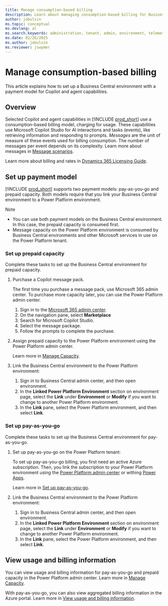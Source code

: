 ```yaml
---
title: Manage consumption-based billing
description: Learn about managing consumption-based billing for Business Central
author: jobulsin
ms.topic: conceptual
ms.devlang: al
ms.search.keywords: administration, tenant, admin, environment, telemetry, billing
ms.date: 02/26/2025
ms.author: jobulsin
ms.reviewer: jswymer
---
```

# Manage consumption-based billing

This article explains how to set up a Business Central environment with a payment model for Copilot and agent capabilities.

## Overview

Selected Copilot and agent capabilities in [!INCLUDE [prod_short](../includes/prod_short.md)] use a consumption-based billing model, charging for usage. These capabilities use Microsoft Copilot Studio for AI interactions and tasks (events), like retrieving information and responding to prompts. *Messages* are the unit of measure of these events used for billing consumption. The number of messages per event depends on its complexity. Learn more about messages in [Message scenarios](/microsoft-copilot-studio/requirements-messages-management#message-scenarios).

Learn more about billing and rates in [Dynamics 365 Licensing Guide](https://go.microsoft.com/fwlink/?LinkId=866544).

## Set up payment model 

[!INCLUDE [prod_short](../includes/prod_short.md)] supports two payment models: pay-as-you-go and prepaid capacity. Both models require that you link your Business Central environment to a Power Platform environment.

> [!NOTE]
> - You can use both payment models on the Business Central environment. In this case, the prepaid capacity is consumed first.
> - Message capacity on the Power Platform environment is consumed by Business Central environments and other Microsoft services in use on the Power Platform tenant.

### Set up prepaid capacity

Complete these tasks to set up the Business Central environment for prepaid capacity.

1. Purchase a Copilot message pack.

   The first time you purchase a message pack, use Microsoft 365 admin center. To purchase more capacity later, you can use the Power Platform admin center.

   1. Sign in to the [Microsoft 365 admin center](https://admin.microsoft.com).
   1. On the navigation pane, select **Marketplace**
   1. Search for Microsoft Copilot Studio.
   1. Select the message package.
   1. Follow the prompts to complete the purchase.

1. Assign prepaid capacity to the Power Platform environment using the Power Platform admin center.

   Learn more in [Manage Capacity](/power-platform/admin/manage-copilot-studio-messages-capacity?tabs=new#manage-capacity).

1. Link the Business Central environment to the Power Platform environment:

   1. Sign in to Business Central admin center, and then open environment.
   1. In the **Linked Power Platform Environment** section on environment page, select the **Link** under **Environment** or **Modify** if you want to change to another Power Platform environment.
   1. In the **Link** pane, select the Power Platform environment, and then select **Link**.  

### Set up pay-as-you-go

Complete these tasks to set up the Business Central environment for pay-as-you-go.

1. Set up pay-as-you-go on the Power Platform tenant:

   To set up pay-as-you-go billing, you first need an active Azure subscription. Then, you link the subscription to your Power Platform environment using the [Power Platform admin center](https://admin.powerplatform.microsoft.com/) or withing [Power Apps](https://make.powerapps.com/).

   Learn more in [Set up pay-as-you-go](/power-platform/admin/pay-as-you-go-set-up).
2. Link the Business Central environment to the Power Platform environment:

   1. Sign in to Business Central admin center, and then open environment.
   1. In the **Linked Power Platform Environment** section on environment page, select the **Link** under **Environment** or **Modify** if you want to change to another Power Platform environment.
   1. In the **Link** pane, select the Power Platform environment, and then select **Link**.  

## View usage and billing information

You can view usage and billing information for pay-as-you-go and prepaid capacity in the Power Platform admin center. Learn more in [Manage Capacity](/power-platform/admin/manage-copilot-studio-messages-capacity).

With pay-as-you-go, you can also view aggregated billing information in the Azure portal. Learn more in [View usage and billing information](/power-platform/admin/pay-as-you-go-usage-costs).